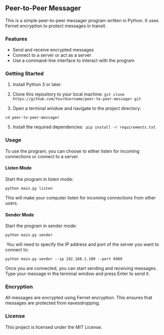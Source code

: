 ## Peer-to-Peer Messager

This is a simple peer-to-peer messager program written in Python. It uses Fernet encryption to protect messages in transit.

### Features

* Send and receive encrypted messages
* Connect to a server or act as a server
* Use a command-line interface to interact with the program

### Getting Started

1. Install Python 3 or later.
2. Clone this repository to your local machine: 
﻿```git clone https://github.com/YourUsername/peer-to-peer-messager.git```

4. Open a terminal window and navigate to the project directory: 
﻿
```
cd peer-to-peer-messager
```

5. Install the required dependencies: 
﻿
```pip install -r requirements.txt```

### Usage

To use the program, you can choose to either listen for incoming connections or connect to a server.

#### Listen Mode

Start the program in listen mode:
﻿
```
python main.py listen
```

This will make your computer listen for incoming connections from other users.

#### Sender Mode

Start the program in sender mode:
﻿
```
python main.py sender
```
﻿
You will need to specify the IP address and port of the server you want to connect to:
﻿
```
python main.py sender --ip 192.168.1.100 --port 6969
```

Once you are connected, you can start sending and receiving messages. Type your message in the terminal window and press Enter to send it.

### Encryption

All messages are encrypted using Fernet encryption. This ensures that messages are protected from eavesdropping.

### License

This project is licensed under the MIT License.
